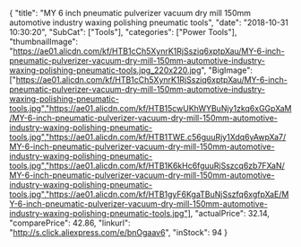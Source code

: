 {
	"title": "MY 6 inch pneumatic pulverizer vacuum dry mill 150mm automotive industry waxing polishing pneumatic tools",
	"date": "2018-10-31 10:30:20",
	"SubCat": ["Tools"],
	"categories": ["Power Tools"],
	"thumbnailImage": "https://ae01.alicdn.com/kf/HTB1cCh5XynrK1RjSsziq6xptpXau/MY-6-inch-pneumatic-pulverizer-vacuum-dry-mill-150mm-automotive-industry-waxing-polishing-pneumatic-tools.jpg_220x220.jpg",
	"BigImage": ["https://ae01.alicdn.com/kf/HTB1cCh5XynrK1RjSsziq6xptpXau/MY-6-inch-pneumatic-pulverizer-vacuum-dry-mill-150mm-automotive-industry-waxing-polishing-pneumatic-tools.jpg","https://ae01.alicdn.com/kf/HTB15cwUKhWYBuNjy1zkq6xGGpXaM/MY-6-inch-pneumatic-pulverizer-vacuum-dry-mill-150mm-automotive-industry-waxing-polishing-pneumatic-tools.jpg","https://ae01.alicdn.com/kf/HTB1TWE.c56guuRjy1Xdq6yAwpXa7/MY-6-inch-pneumatic-pulverizer-vacuum-dry-mill-150mm-automotive-industry-waxing-polishing-pneumatic-tools.jpg","https://ae01.alicdn.com/kf/HTB1K6kHc6fguuRjSszcq6zb7FXaN/MY-6-inch-pneumatic-pulverizer-vacuum-dry-mill-150mm-automotive-industry-waxing-polishing-pneumatic-tools.jpg","https://ae01.alicdn.com/kf/HTB1gyF6KgaTBuNjSszfq6xgfpXaE/MY-6-inch-pneumatic-pulverizer-vacuum-dry-mill-150mm-automotive-industry-waxing-polishing-pneumatic-tools.jpg"],
	"actualPrice": 32.14,
	"comparePrice": 42.86,
	"linkurl": "http://s.click.aliexpress.com/e/bnOgaav6",
	"inStock": 94
}
